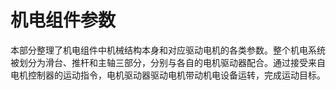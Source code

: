 # 机电组件参数

本部分整理了机电组件中机械结构本身和对应驱动电机的各类参数。整个机电系统被划分为滑台、推杆和主轴三部分，分别与各自的电机驱动器配合。通过接受来自电机控制器的运动指令，电机驱动器驱动电机带动机电设备运转，完成运动目标。
